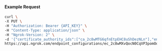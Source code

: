 <!-- Code generated for API Clients. DO NOT EDIT. -->

#### Example Request

```bash
curl \
-X PUT \
-H "Authorization: Bearer {API_KEY}" \
-H "Content-Type: application/json" \
-H "Ngrok-Version: 2" \
-d '{"certificate_authority_ids":["ca_2c8wMTG6qfnEtpEHC8uShDezNLn"],"enabled":true}' \
https://api.ngrok.com/endpoint_configurations/ec_2c8wMXvQocN0CqVP3pomOoyyxnF/mutual_tls
```
